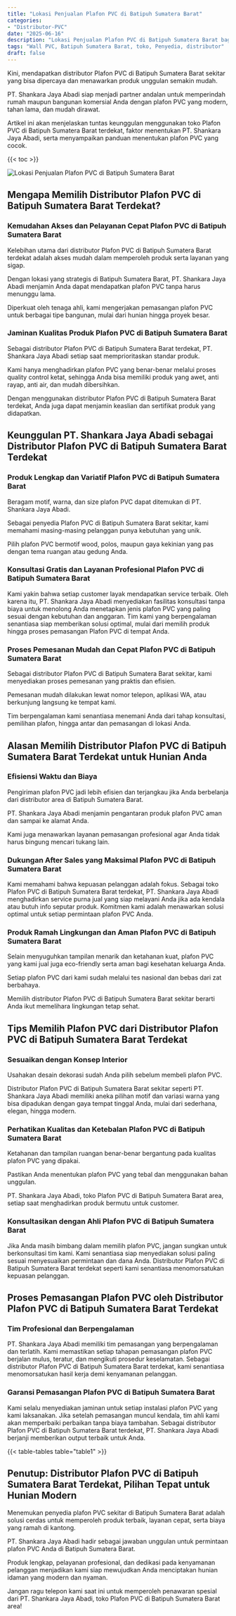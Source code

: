 ```yaml
---
title: "Lokasi Penjualan Plafon PVC di Batipuh Sumatera Barat"
categories: 
- "Distributor-PVC"
date: "2025-06-16"
description: "Lokasi Penjualan Plafon PVC di Batipuh Sumatera Barat bagi tempat tinggal, perkantoran, dan toko. Material unggulan, pilihan motif, warna elegan, dengan servis pemasangan oleh tenaga ahli profesional serta garansi resmi!|Servis distribusi Plafon PVC di Batipuh Sumatera Barat bagi keperluan rumah, office, maupun ritel, beserta produk unggulan dan pemasangan oleh teknisi profesional dan jaminan resmi.|Pilihan Plafon PVC di Batipuh Sumatera Barat yang andal untuk rumah, office, serta ritel, bersama produk terbaik dan penempatan oleh tenaga ahli berpengalaman serta jaminan resmi.|Penjualan Plafon PVC di Batipuh Sumatera Barat untuk rumah, kantor, dan ritel, beserta material berkualitas dan instalasi ditangani oleh tenaga ahli ahli, disertai beserta kepastian resmi.}"
tags: "Wall PVC, Batipuh Sumatera Barat, toko, Penyedia, distributor"
draft: false
---
```


Kini, mendapatkan distributor Plafon PVC di Batipuh Sumatera Barat sekitar yang bisa dipercaya dan menawarkan produk unggulan semakin mudah.

PT. Shankara Jaya Abadi siap menjadi partner andalan untuk memperindah rumah maupun bangunan komersial Anda dengan plafon PVC yang modern, tahan lama, dan mudah dirawat.

Artikel ini akan menjelaskan tuntas keunggulan menggunakan toko Plafon PVC di Batipuh Sumatera Barat terdekat, faktor menentukan PT. Shankara Jaya Abadi, serta menyampaikan panduan menentukan plafon PVC yang cocok.

{{< toc >}}

![Lokasi Penjualan Plafon PVC di Batipuh Sumatera Barat](/images/Distributor-PVC/Lokasi-Penjualan-Plafon-PVC-di-Batipuh-Sumatera-Barat.png)


## Mengapa Memilih Distributor Plafon PVC di Batipuh Sumatera Barat Terdekat?

### Kemudahan Akses dan Pelayanan Cepat Plafon PVC di Batipuh Sumatera Barat

Kelebihan utama dari distributor Plafon PVC di Batipuh Sumatera Barat terdekat adalah akses mudah dalam memperoleh produk serta layanan yang sigap.

Dengan lokasi yang strategis di Batipuh Sumatera Barat, PT. Shankara Jaya Abadi menjamin Anda dapat mendapatkan plafon PVC tanpa harus menunggu lama.

Diperkuat oleh tenaga ahli, kami mengerjakan pemasangan plafon PVC untuk berbagai tipe bangunan, mulai dari hunian hingga proyek besar.

### Jaminan Kualitas Produk Plafon PVC di Batipuh Sumatera Barat

Sebagai distributor Plafon PVC di Batipuh Sumatera Barat terdekat, PT. Shankara Jaya Abadi setiap saat memprioritaskan standar produk.

Kami hanya menghadirkan plafon PVC yang benar-benar melalui proses quality control ketat, sehingga Anda bisa memiliki produk yang awet, anti rayap, anti air, dan mudah dibersihkan.

Dengan menggunakan distributor Plafon PVC di Batipuh Sumatera Barat terdekat, Anda juga dapat menjamin keaslian dan sertifikat produk yang didapatkan.

## Keunggulan PT. Shankara Jaya Abadi sebagai Distributor Plafon PVC di Batipuh Sumatera Barat Terdekat

### Produk Lengkap dan Variatif Plafon PVC di Batipuh Sumatera Barat

Beragam motif, warna, dan size plafon PVC dapat ditemukan di PT. Shankara Jaya Abadi.

Sebagai penyedia Plafon PVC di Batipuh Sumatera Barat sekitar, kami memahami masing-masing pelanggan punya kebutuhan yang unik.

Pilih plafon PVC bermotif wood, polos, maupun gaya kekinian yang pas dengan tema ruangan atau gedung Anda.

### Konsultasi Gratis dan Layanan Profesional Plafon PVC di Batipuh Sumatera Barat

Kami yakin bahwa setiap customer layak mendapatkan service terbaik. Oleh karena itu, PT. Shankara Jaya Abadi menyediakan fasilitas konsultasi tanpa biaya untuk menolong Anda menetapkan jenis plafon PVC yang paling sesuai dengan kebutuhan dan anggaran. Tim kami yang berpengalaman senantiasa siap memberikan solusi optimal, mulai dari memilih produk hingga proses pemasangan Plafon PVC di tempat Anda.

### Proses Pemesanan Mudah dan Cepat Plafon PVC di Batipuh Sumatera Barat

Sebagai distributor Plafon PVC di Batipuh Sumatera Barat sekitar, kami menyediakan proses pemesanan yang praktis dan efisien.

Pemesanan mudah dilakukan lewat nomor telepon, aplikasi WA, atau berkunjung langsung ke tempat kami.

Tim berpengalaman kami senantiasa menemani Anda dari tahap konsultasi, pemilihan plafon, hingga antar dan pemasangan di lokasi Anda.

## Alasan Memilih Distributor Plafon PVC di Batipuh Sumatera Barat Terdekat untuk Hunian Anda

### Efisiensi Waktu dan Biaya

Pengiriman plafon PVC jadi lebih efisien dan terjangkau jika Anda berbelanja dari distributor area di Batipuh Sumatera Barat.

PT. Shankara Jaya Abadi menjamin pengantaran produk plafon PVC aman dan sampai ke alamat Anda.

Kami juga menawarkan layanan pemasangan profesional agar Anda tidak harus bingung mencari tukang lain.

### Dukungan After Sales yang Maksimal Plafon PVC di Batipuh Sumatera Barat

Kami memahami bahwa kepuasan pelanggan adalah fokus. Sebagai toko Plafon PVC di Batipuh Sumatera Barat terdekat, PT. Shankara Jaya Abadi menghadirkan service purna jual yang siap melayani Anda jika ada kendala atau butuh info seputar produk. Komitmen kami adalah menawarkan solusi optimal untuk setiap permintaan plafon PVC Anda.

### Produk Ramah Lingkungan dan Aman Plafon PVC di Batipuh Sumatera Barat

Selain menyuguhkan tampilan menarik dan ketahanan kuat, plafon PVC yang kami jual juga eco-friendly serta aman bagi kesehatan keluarga Anda.

Setiap plafon PVC dari kami sudah melalui tes nasional dan bebas dari zat berbahaya.

Memilih distributor Plafon PVC di Batipuh Sumatera Barat sekitar berarti Anda ikut memelihara lingkungan tetap sehat.

## Tips Memilih Plafon PVC dari Distributor Plafon PVC di Batipuh Sumatera Barat Terdekat

### Sesuaikan dengan Konsep Interior

Usahakan desain dekorasi sudah Anda pilih sebelum membeli plafon PVC.

Distributor Plafon PVC di Batipuh Sumatera Barat sekitar seperti PT. Shankara Jaya Abadi memiliki aneka pilihan motif dan variasi warna yang bisa dipadukan dengan gaya tempat tinggal Anda, mulai dari sederhana, elegan, hingga modern.

### Perhatikan Kualitas dan Ketebalan Plafon PVC di Batipuh Sumatera Barat

Ketahanan dan tampilan ruangan benar-benar bergantung pada kualitas plafon PVC yang dipakai.

Pastikan Anda menentukan plafon PVC yang tebal dan menggunakan bahan unggulan.

PT. Shankara Jaya Abadi, toko Plafon PVC di Batipuh Sumatera Barat area, setiap saat menghadirkan produk bermutu untuk customer.

### Konsultasikan dengan Ahli Plafon PVC di Batipuh Sumatera Barat

Jika Anda masih bimbang dalam memilih plafon PVC, jangan sungkan untuk berkonsultasi tim kami. Kami senantiasa siap menyediakan solusi paling sesuai menyesuaikan permintaan dan dana Anda. Distributor Plafon PVC di Batipuh Sumatera Barat terdekat seperti kami senantiasa menomorsatukan kepuasan pelanggan.

## Proses Pemasangan Plafon PVC oleh Distributor Plafon PVC di Batipuh Sumatera Barat Terdekat

### Tim Profesional dan Berpengalaman

PT. Shankara Jaya Abadi memiliki tim pemasangan yang berpengalaman dan terlatih. Kami memastikan setiap tahapan pemasangan plafon PVC berjalan mulus, teratur, dan mengikuti prosedur keselamatan. Sebagai distributor Plafon PVC di Batipuh Sumatera Barat terdekat, kami senantiasa menomorsatukan hasil kerja demi kenyamanan pelanggan.

### Garansi Pemasangan Plafon PVC di Batipuh Sumatera Barat

Kami selalu menyediakan jaminan untuk setiap instalasi plafon PVC yang kami laksanakan. Jika setelah pemasangan muncul kendala, tim ahli kami akan memperbaiki perbaikan tanpa biaya tambahan. Sebagai distributor Plafon PVC di Batipuh Sumatera Barat terdekat, PT. Shankara Jaya Abadi berjanji memberikan output terbaik untuk Anda.

{{< table-tables table="table1" >}}

## Penutup: Distributor Plafon PVC di Batipuh Sumatera Barat Terdekat, Pilihan Tepat untuk Hunian Modern

Menemukan penyedia plafon PVC sekitar di Batipuh Sumatera Barat adalah solusi cerdas untuk memperoleh produk terbaik, layanan cepat, serta biaya yang ramah di kantong.

PT. Shankara Jaya Abadi hadir sebagai jawaban unggulan untuk permintaan plafon PVC Anda di Batipuh Sumatera Barat.

Produk lengkap, pelayanan profesional, dan dedikasi pada kenyamanan pelanggan menjadikan kami siap mewujudkan Anda menciptakan hunian idaman yang modern dan nyaman.

Jangan ragu telepon kami saat ini untuk memperoleh penawaran spesial dari PT. Shankara Jaya Abadi, toko Plafon PVC di Batipuh Sumatera Barat area!